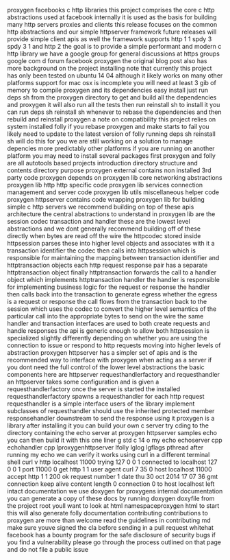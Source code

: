 proxygen facebooks c http libraries this project comprises the core c http abstractions used at facebook internally it is used as the basis for building many http servers proxies and clients this release focuses on the common http abstractions and our simple httpserver framework future releases will provide simple client apis as well the framework supports http 1 1 spdy 3 spdy 3 1 and http 2 the goal is to provide a simple performant and modern c http library we have a google group for general discussions at https groups google com d forum facebook proxygen the original blog post also has more background on the project installing note that currently this project has only been tested on ubuntu 14 04 although it likely works on many other platforms support for mac osx is incomplete you will need at least 3 gib of memory to compile proxygen and its dependencies easy install just run deps sh from the proxygen directory to get and build all the dependencies and proxygen it will also run all the tests then run reinstall sh to install it you can run deps sh reinstall sh whenever to rebase the dependencies and then rebuild and reinstall proxygen a note on compatibility this project relies on system installed folly if you rebase proxygen and make starts to fail you likely need to update to the latest version of folly running deps sh reinstall sh will do this for you we are still working on a solution to manage depencies more predictably other platforms if you are running on another platform you may need to install several packages first proxygen and folly are all autotools based projects introduction directory structure and contents directory purpose proxygen external contains non installed 3rd party code proxygen depends on proxygen lib core networking abstractions proxygen lib http http specific code proxygen lib services connection management and server code proxygen lib utils miscellaneous helper code proxygen httpserver contains code wrapping proxygen lib for building simple c http servers we recommend building on top of these apis architecture the central abstractions to understand in proxygen lib are the session codec transaction and handler these are the lowest level abstractions and we dont generally recommend building off of these directly when bytes are read off the wire the httpcodec stored inside httpsession parses these into higher level objects and associates with it a transaction identifier the codec then calls into httpsession which is responsible for maintaining the mapping between transaction identifier and httptransaction objects each http request response pair has a separate httptransaction object finally httptransaction forwards the call to a handler object which implements httptransaction handler the handler is responsible for implementing business logic for the request or response the handler then calls back into the transaction to generate egress whether the egress is a request or response the call flows from the transaction back to the session which uses the codec to convert the higher level semantics of the particular call into the appropriate bytes to send on the wire the same handler and transaction interfaces are used to both create requests and handle responses the api is generic enough to allow both httpsession is specialized slightly differently depending on whether you are using the connection to issue or respond to http requests moving into higher levels of abstraction proxygen httpserver has a simpler set of apis and is the recommended way to interface with proxygen when acting as a server if you dont need the full control of the lower level abstractions the basic components here are httpserver requesthandlerfactory and requesthandler an httpserver takes some configuration and is given a requesthandlerfactory once the server is started the installed requesthandlerfactory spawns a requesthandler for each http request requesthandler is a simple interface users of the library implement subclasses of requesthandler should use the inherited protected member responsehandler downstream to send the response using it proxygen is a library after installing it you can build your own c server try cding to the directory containing the echo server at proxygen httpserver samples echo you can then build it with this one liner g std c 14 o my echo echoserver cpp echohandler cpp lproxygenhttpserver lfolly lglog lgflags pthread after running my echo we can verify it works using curl in a different terminal shell curl v http localhost 11000 trying 127 0 0 1 connected to localhost 127 0 0 1 port 11000 0 get http 1 1 user agent curl 7 35 0 host localhost 11000 accept http 1 1 200 ok request number 1 date thu 30 oct 2014 17 07 36 gmt connection keep alive content length 0 connection 0 to host localhost left intact documentation we use doxygen for proxygens internal documentation you can generate a copy of these docs by running doxygen doxyfile from the project root youll want to look at html namespaceproxygen html to start this will also generate folly documentation contributing contributions to proxygen are more than welcome read the guidelines in contributing md make sure youve signed the cla before sending in a pull request whitehat facebook has a bounty program for the safe disclosure of security bugs if you find a vulnerability please go through the process outlined on that page and do not file a public issue